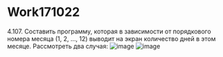 # Work171022
4.107. Составить программу, которая в зависимости от порядкового номера месяца (1, 2, …, 12) выводит на экран количество дней в этом месяце. Рассмотреть два случая:
![image](https://user-images.githubusercontent.com/113888939/197468910-3bacd3e9-524b-4e3a-8c17-5927e4f20e03.png)
![image](https://user-images.githubusercontent.com/113888939/197468992-1f5541c5-a712-4cc5-874a-b660b20953b6.png)

